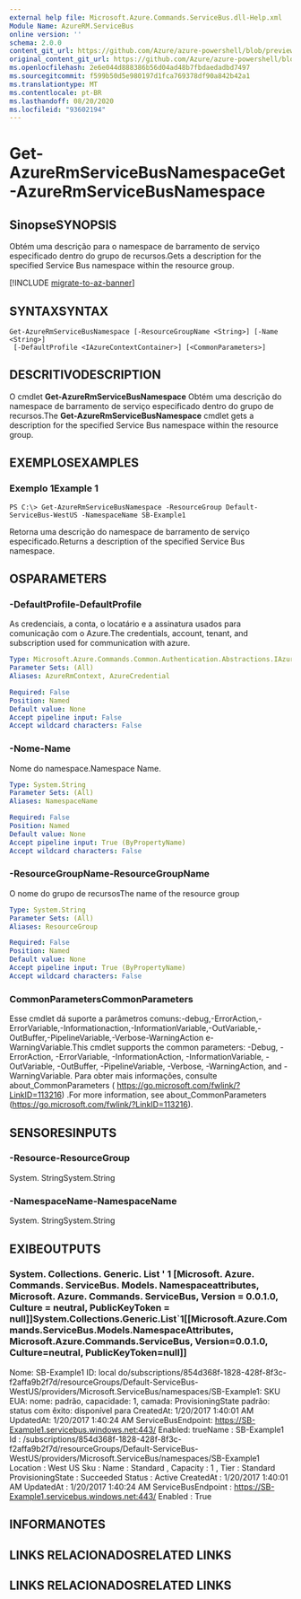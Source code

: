 ```yaml
---
external help file: Microsoft.Azure.Commands.ServiceBus.dll-Help.xml
Module Name: AzureRM.ServiceBus
online version: ''
schema: 2.0.0
content_git_url: https://github.com/Azure/azure-powershell/blob/preview/src/ResourceManager/ServiceBus/Commands.ServiceBus/help/Get-AzureRmServiceBusNamespace.md
original_content_git_url: https://github.com/Azure/azure-powershell/blob/preview/src/ResourceManager/ServiceBus/Commands.ServiceBus/help/Get-AzureRmServiceBusNamespace.md
ms.openlocfilehash: 2e6e044d888386b56d04ad48b7fbdaedadbd7497
ms.sourcegitcommit: f599b50d5e980197d1fca769378df90a842b42a1
ms.translationtype: MT
ms.contentlocale: pt-BR
ms.lasthandoff: 08/20/2020
ms.locfileid: "93602194"
---
```

# <span data-ttu-id="5b11e-101">Get-AzureRmServiceBusNamespace</span><span class="sxs-lookup"><span data-stu-id="5b11e-101">Get-AzureRmServiceBusNamespace</span></span>

## <span data-ttu-id="5b11e-102">Sinopse</span><span class="sxs-lookup"><span data-stu-id="5b11e-102">SYNOPSIS</span></span>
<span data-ttu-id="5b11e-103">Obtém uma descrição para o namespace de barramento de serviço especificado dentro do grupo de recursos.</span><span class="sxs-lookup"><span data-stu-id="5b11e-103">Gets a description for the specified Service Bus namespace within the resource group.</span></span>

[!INCLUDE [migrate-to-az-banner](../../includes/migrate-to-az-banner.md)]

## <span data-ttu-id="5b11e-104">SYNTAX</span><span class="sxs-lookup"><span data-stu-id="5b11e-104">SYNTAX</span></span>

```
Get-AzureRmServiceBusNamespace [-ResourceGroupName <String>] [-Name <String>]
 [-DefaultProfile <IAzureContextContainer>] [<CommonParameters>]
```

## <span data-ttu-id="5b11e-105">DESCRITIVO</span><span class="sxs-lookup"><span data-stu-id="5b11e-105">DESCRIPTION</span></span>
<span data-ttu-id="5b11e-106">O cmdlet **Get-AzureRmServiceBusNamespace** Obtém uma descrição do namespace de barramento de serviço especificado dentro do grupo de recursos.</span><span class="sxs-lookup"><span data-stu-id="5b11e-106">The **Get-AzureRmServiceBusNamespace** cmdlet gets a description for the specified Service Bus namespace within the resource group.</span></span>

## <span data-ttu-id="5b11e-107">EXEMPLOS</span><span class="sxs-lookup"><span data-stu-id="5b11e-107">EXAMPLES</span></span>

### <span data-ttu-id="5b11e-108">Exemplo 1</span><span class="sxs-lookup"><span data-stu-id="5b11e-108">Example 1</span></span>
```
PS C:\> Get-AzureRmServiceBusNamespace -ResourceGroup Default-ServiceBus-WestUS -NamespaceName SB-Example1
```

<span data-ttu-id="5b11e-109">Retorna uma descrição do namespace de barramento de serviço especificado.</span><span class="sxs-lookup"><span data-stu-id="5b11e-109">Returns a description of the specified Service Bus namespace.</span></span>

## <span data-ttu-id="5b11e-110">OS</span><span class="sxs-lookup"><span data-stu-id="5b11e-110">PARAMETERS</span></span>

### <span data-ttu-id="5b11e-111">-DefaultProfile</span><span class="sxs-lookup"><span data-stu-id="5b11e-111">-DefaultProfile</span></span>
<span data-ttu-id="5b11e-112">As credenciais, a conta, o locatário e a assinatura usados para comunicação com o Azure.</span><span class="sxs-lookup"><span data-stu-id="5b11e-112">The credentials, account, tenant, and subscription used for communication with azure.</span></span>

```yaml
Type: Microsoft.Azure.Commands.Common.Authentication.Abstractions.IAzureContextContainer
Parameter Sets: (All)
Aliases: AzureRmContext, AzureCredential

Required: False
Position: Named
Default value: None
Accept pipeline input: False
Accept wildcard characters: False
```

### <span data-ttu-id="5b11e-113">-Nome</span><span class="sxs-lookup"><span data-stu-id="5b11e-113">-Name</span></span>
<span data-ttu-id="5b11e-114">Nome do namespace.</span><span class="sxs-lookup"><span data-stu-id="5b11e-114">Namespace Name.</span></span>

```yaml
Type: System.String
Parameter Sets: (All)
Aliases: NamespaceName

Required: False
Position: Named
Default value: None
Accept pipeline input: True (ByPropertyName)
Accept wildcard characters: False
```

### <span data-ttu-id="5b11e-115">-ResourceGroupName</span><span class="sxs-lookup"><span data-stu-id="5b11e-115">-ResourceGroupName</span></span>
<span data-ttu-id="5b11e-116">O nome do grupo de recursos</span><span class="sxs-lookup"><span data-stu-id="5b11e-116">The name of the resource group</span></span>

```yaml
Type: System.String
Parameter Sets: (All)
Aliases: ResourceGroup

Required: False
Position: Named
Default value: None
Accept pipeline input: True (ByPropertyName)
Accept wildcard characters: False
```

### <span data-ttu-id="5b11e-117">CommonParameters</span><span class="sxs-lookup"><span data-stu-id="5b11e-117">CommonParameters</span></span>
<span data-ttu-id="5b11e-118">Esse cmdlet dá suporte a parâmetros comuns:-debug,-ErrorAction,-ErrorVariable,-Informationaction,-InformationVariable,-OutVariable,-OutBuffer,-PipelineVariable,-Verbose-WarningAction e-WarningVariable.</span><span class="sxs-lookup"><span data-stu-id="5b11e-118">This cmdlet supports the common parameters: -Debug, -ErrorAction, -ErrorVariable, -InformationAction, -InformationVariable, -OutVariable, -OutBuffer, -PipelineVariable, -Verbose, -WarningAction, and -WarningVariable.</span></span> <span data-ttu-id="5b11e-119">Para obter mais informações, consulte about_CommonParameters ( https://go.microsoft.com/fwlink/?LinkID=113216) .</span><span class="sxs-lookup"><span data-stu-id="5b11e-119">For more information, see about_CommonParameters (https://go.microsoft.com/fwlink/?LinkID=113216).</span></span>

## <span data-ttu-id="5b11e-120">SENSORES</span><span class="sxs-lookup"><span data-stu-id="5b11e-120">INPUTS</span></span>

### <span data-ttu-id="5b11e-121">-Resource</span><span class="sxs-lookup"><span data-stu-id="5b11e-121">-ResourceGroup</span></span>
<span data-ttu-id="5b11e-122">System. String</span><span class="sxs-lookup"><span data-stu-id="5b11e-122">System.String</span></span>

### <span data-ttu-id="5b11e-123">-NamespaceName</span><span class="sxs-lookup"><span data-stu-id="5b11e-123">-NamespaceName</span></span>
 <span data-ttu-id="5b11e-124">System. String</span><span class="sxs-lookup"><span data-stu-id="5b11e-124">System.String</span></span>

## <span data-ttu-id="5b11e-125">EXIBE</span><span class="sxs-lookup"><span data-stu-id="5b11e-125">OUTPUTS</span></span>

### <span data-ttu-id="5b11e-126">System. Collections. Generic. List ' 1 [Microsoft. Azure. Commands. ServiceBus. Models. Namespaceattributes, Microsoft. Azure. Commands. ServiceBus, Version = 0.0.1.0, Culture = neutral, PublicKeyToken = null]]</span><span class="sxs-lookup"><span data-stu-id="5b11e-126">System.Collections.Generic.List\`1[[Microsoft.Azure.Commands.ServiceBus.Models.NamespaceAttributes, Microsoft.Azure.Commands.ServiceBus, Version=0.0.1.0, Culture=neutral, PublicKeyToken=null]]</span></span>
<span data-ttu-id="5b11e-127">Nome: SB-Example1 ID: local do/subscriptions/854d368f-1828-428f-8f3c-f2affa9b2f7d/resourceGroups/Default-ServiceBus-WestUS/providers/Microsoft.ServiceBus/namespaces/SB-Example1: SKU EUA: nome: padrão, capacidade: 1, camada: ProvisioningState padrão: status com êxito: disponível para CreatedAt: 1/20/2017 1:40:01 AM UpdatedAt: 1/20/2017 1:40:24 AM ServiceBusEndpoint: https://SB-Example1.servicebus.windows.net:443/ Enabled: true</span><span class="sxs-lookup"><span data-stu-id="5b11e-127">Name               : SB-Example1 Id                 : /subscriptions/854d368f-1828-428f-8f3c-f2affa9b2f7d/resourceGroups/Default-ServiceBus-WestUS/providers/Microsoft.ServiceBus/namespaces/SB-Example1 Location           : West US Sku                : Name : Standard , Capacity : 1 , Tier : Standard ProvisioningState  : Succeeded Status             : Active CreatedAt          : 1/20/2017 1:40:01 AM UpdatedAt          : 1/20/2017 1:40:24 AM ServiceBusEndpoint : https://SB-Example1.servicebus.windows.net:443/ Enabled            : True</span></span>

## <span data-ttu-id="5b11e-128">INFORMA</span><span class="sxs-lookup"><span data-stu-id="5b11e-128">NOTES</span></span>
## <span data-ttu-id="5b11e-129">LINKS RELACIONADOS</span><span class="sxs-lookup"><span data-stu-id="5b11e-129">RELATED LINKS</span></span>

## <span data-ttu-id="5b11e-130">LINKS RELACIONADOS</span><span class="sxs-lookup"><span data-stu-id="5b11e-130">RELATED LINKS</span></span>

